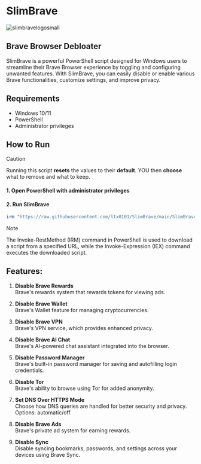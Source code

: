 # SlimBrave
![slimbravelogosmall](https://github.com/user-attachments/assets/3e90a996-a74a-4ca1-bea6-0869275bab58)


## Brave Browser Debloater

SlimBrave is a powerful PowerShell script designed for Windows users to streamline their Brave Browser experience by toggling and configuring unwanted features. With SlimBrave, you can easily disable or enable various Brave functionalities, customize settings, and improve privacy.

## Requirements
- Windows 10/11
- PowerShell
- Administrator privileges

## How to Run
> [!CAUTION]
> Running this script **resets** the values to their **default**. YOU then **choose** what to remove and what to keep.

#### 1. Open PowerShell with administrator privileges

#### 2. Run SlimBrave
```ps1
irm "https://raw.githubusercontent.com/ltx0101/SlimBrave/main/SlimBrave.ps1" | iex
```
> [!NOTE]
> The Invoke-RestMethod (IRM) command in PowerShell is used to download a script from a specified URL, while the Invoke-Expression (IEX) command executes the downloaded script.
## Features:
1. **Disable Brave Rewards**  
   Brave's rewards system that rewards tokens for viewing ads.

2. **Disable Brave Wallet**  
   Brave's Wallet feature for managing cryptocurrencies.

3. **Disable Brave VPN**  
   Brave's VPN service, which provides enhanced privacy.

4. **Disable Brave AI Chat**  
   Brave's AI-powered chat assistant integrated into the browser.

5. **Disable Password Manager**  
   Brave's built-in password manager for saving and autofilling login credentials.

6. **Disable Tor**  
   Brave's ability to browse using Tor for added anonymity.

7. **Set DNS Over HTTPS Mode**  
   Choose how DNS queries are handled for better security and privacy. Options: automatic/off.

8. **Disable Brave Ads**  
   Brave's private ad system for earning rewards.

9. **Disable Sync**  
   Disable syncing bookmarks, passwords, and settings across your devices using Brave Sync.
